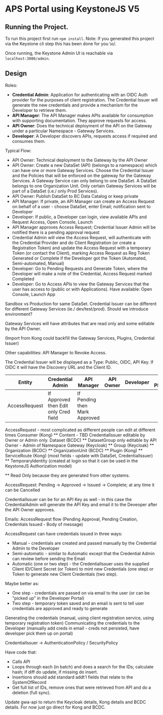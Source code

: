 # APS Portal using KeystoneJS V5


## Running the Project.

To run this project first run `npm install`. Note: If you generated this project via the Keystone cli step this has been done for you \\o/.

Once running, the Keystone Admin UI is reachable via `localhost:3000/admin`.


## Design

Roles:

* **Credential Admin**: Application for authenticating with an OIDC Auth provider for the purposes of client registration.  The Credential Issuer will generate the new credentials and provide a mechanism for the Developer to retrieve them.
* **API Manager**: The API Manager makes APIs available for consumption with supporting documentation.  They approve requests for access.
* **API Owner**: Does the technical deployment of the API on the Gateway under a particular Namespace - Gateway Services.
* **Developer**: A Developer discovers APIs, requests access if required and consumes them.

Typical Flow:
* API Owner: Technical deployment to the Gateway by the API Owner
* API Owner: Create a new DataSet (API) (belongs to a namespace) which can have one or more Gateway Services.  Choose the Credential Issuer and the Policies that will be enforced on the gateway for the Gateway Services.  A Gateway Service can only belong to one DataSet.  A DataSet belongs to one Organization Unit.  Only certain Gateway Services will be part of a DataSet (i.e./ only Prod Services).
* API Owner: Publish DataSet to BC Data Catalog or keep private
* API Manager: If private, an API Manager can create an Access Request on behalf of a user - choose DataSet, enter Email; notification sent to Developer
* Developer: If public, a Developer can login, view available APIs and Request Access, Open Console, Launch
* API Manager approves Access Request; Credential Issuer Admin will be notified there is a pending approval request
* Credential Admin will view the Access Request, will authenticate with the Credential Provider and do Client Registration (or create a Registration Token) and update the Access Request with a temporary Token (or contact the Client), marking Access Request as Reg Token Generated or Complete if the Developer got the Token (Automated, Semi-automated, Manual)
* Developer: Go to Pending Requests and Generate Token, where the Developer will make a note of the Credential, Access Request marked Completed
* Developer: Go to Access APIs to view the Gateway Services that the user has access to (public or with Applications).  Have available: Open Console, Launch App

Sandbox vs Production for same DataSet.  Credential Issuer can be different for different Gateway Services (ie./ dev/test/prod).  Should we introduce environment?

Gateway Services will have attributes that are read only and some editable by the API Owner.

(Import from Kong could backfill the Gateway Services, Plugins, Credential Issuer)

Other capabilities: API Manager to Revoke Access.

The Credential Issuer will be displayed as a Type: Public, OIDC, API Key.  If OIDC it will have the Discovery URL and the Client ID.

| Entity | Credential Admin | API Manager | API Owner | Developer | APS Platform |
| -----  | -----            | -----       | ----      | --------- | ------------ |
| AccessRequest | If Approved then Edit only Cred field | If Pending then Mark Approved

AccessRequest - most complicated as different people can edit at different times
Consumer (Kong) **
Content - TBD
CredentialIssuer editable by Owner or Admin only.
Dataset (BCDC) **
DatasetGroup only editable by API Owner - Admin of Namespace
Gateway (Keycloak) **
Group (Keycloak) **
Organization (BCDC) **
OrganizationUnit (BCDC) **
Plugin (Kong) **
ServiceRoute (Kong) (most fields - update with DataSet, CredentialIssuer) **
TemporaryIdentity (created at login so that it can be used in the KeystoneJS Authorization model)

** Read Only because they are generated from other systems.

AccessRequest: Pending -> Approved -> Issued -> Complete; at any time it can be Cancelled

CredentialIssuer can be for an API Key as well - in this case the CredentialAdmin will generate the API Key and email it to the Deveoper after the API Owner approves.

Emails: AccessRequest flow (Pending Approval, Pending Creation, Credentials Issued - Body of message)

AccessRequest can have credentials issued in three ways:
* Manual - credentials are created and passed manually by the Credential Admin to the Developer
* Semi-automatic - similar to Automatic except that the Credential Admin can review before sending the Email
* Automatic (one or two step) - the CredentialIssuer uses the supplied Client ID/Client Secret (or Token) to mint new Credentials (one step) or Token to generate new Client Credentials (two step).

Maybe better as:
* One step - credentials are passed on via email to the user (or can be "picked up" in the Developer Portal)
* Two step - temporary token saved and an email is sent to tell user credentials are approved and ready to generate

Generating the credentials (manual, using client registration service, using temporary registration token)
Communicating the credentials to the Developer (manually add creds in email - creds not persisted, have developer pick them up on portal)

CredentialIssuer -> AuthenticationPolicy / SecurityPolicy


Have code that:
* Calls API
* Loops through each (in batch) and does a search for the IDs; calculate hash; if diff do update, if missing do insert.
* Insertions should add standard addt'l fields that relate to the SystemOfRecord
* Get full list of IDs, remove ones that were retrieved from API and do a deletion (full sync).

Update gwa-api to return the Keycloak details, Kong details and BCDC details.  For now just go direct for Kong and BCDC.
